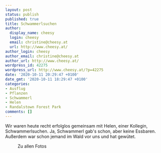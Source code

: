 ```yaml
---
layout: post
status: publish
published: true
title: Schwammerlsuchen
author:
  display_name: cheesy
  login: cheesy
  email: christine@cheesy.at
  url: http://www.cheesy.at/
author_login: cheesy
author_email: christine@cheesy.at
author_url: http://www.cheesy.at/
wordpress_id: 42275
wordpress_url: http://www.cheesy.at/?p=42275
date: '2020-10-11 20:29:47 +0100'
date_gmt: '2020-10-11 18:29:47 +0100'
categories:
- Ausflug
- Pflanzen
- Schwammerl
- Helen
- Randalstown Forest Park
comments: []
---
```

<!-- wp:paragraph -->
Wir waren heute recht erfolglos gemeinsam mit Helen, einer Kollegin, Schwammerlsuchen. Ja, Schwammerl gab's schon, aber keine Essbaren. Außerdem war schon jemand im Wald vor uns und hat gewütet.
<!-- /wp:paragraph -->
<!-- wp:image {"id":42271,"linkDestination":"custom"} -->
<figure class="wp-block-image"><a href="{% link _fotos/ausfluege/2020/schwammerlsuchen/index.md %}"><img src="{% link _fotos/ausfluege/2020/schwammerlsuchen/Schwammerlsuchen-005.jpg %}" alt="" class="wp-image-42271"></a><br>
<figcaption>Zu allen Fotos</figcaption>
</figure>
<!-- /wp:image -->
